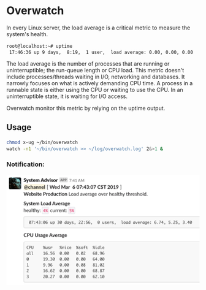 Overwatch
=========

In every Linux server, the load average is a critical metric to measure the system's health.

```#bash
root@localhost:~# uptime
 17:46:36 up 9 days,  8:19,  1 user,  load average: 0.00, 0.00, 0.00
```

The load average is the number of processes that are running or uninterruptible; the run-queue length or CPU load.
This metric doesn't include processes/threads waiting in I/O, networking and databases. It narrowly focuses on what is actively demanding CPU time. 
A process in a runnable state is either using the CPU or waiting to use the CPU. In an uninterruptible state, it is waiting for I/O access. 

Overwatch monitor this metric by relying on the uptime output.

## Usage

```bash
chmod x-ug ~/bin/overwatch
watch -n1 '~/bin/overwatch >> ~/log/overwatch.log' 2&>1 &
```

### Notification:
![slack-report](https://github.com/noize-e/overwatch/blob/master/overwatch-report.png)

